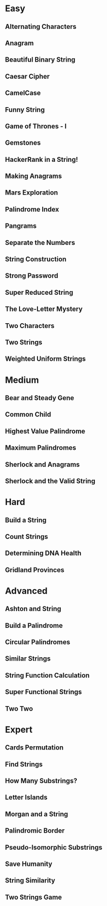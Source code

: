 # Easy

## Alternating Characters
## Anagram
## Beautiful Binary String
## Caesar Cipher
## CamelCase
## Funny String
## Game of Thrones - I
## Gemstones
## HackerRank in a String!
## Making Anagrams
## Mars Exploration
## Palindrome Index
## Pangrams
## Separate the Numbers
## String Construction
## Strong Password
## Super Reduced String
## The Love-Letter Mystery
## Two Characters
## Two Strings
## Weighted Uniform Strings
# Medium

## Bear and Steady Gene
## Common Child
## Highest Value Palindrome
## Maximum Palindromes
## Sherlock and Anagrams
## Sherlock and the Valid String
# Hard

## Build a String
## Count Strings
## Determining DNA Health
## Gridland Provinces
# Advanced

## Ashton and String
## Build a Palindrome
## Circular Palindromes
## Similar Strings
## String Function Calculation
## Super Functional Strings
## Two Two
# Expert

## Cards Permutation
## Find Strings
## How Many Substrings?
## Letter Islands
## Morgan and a String
## Palindromic Border
## Pseudo-Isomorphic Substrings
## Save Humanity
## String Similarity
## Two Strings Game